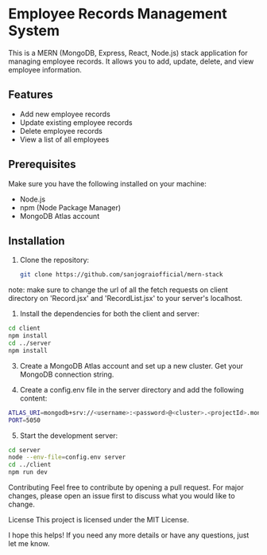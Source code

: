 # Employee Records Management System

This is a MERN (MongoDB, Express, React, Node.js) stack application for managing employee records. It allows you to add, update, delete, and view employee information.

## Features
- Add new employee records
- Update existing employee records
- Delete employee records
- View a list of all employees

## Prerequisites
Make sure you have the following installed on your machine:
- Node.js
- npm (Node Package Manager)
- MongoDB Atlas account

## Installation

1. Clone the repository:
   ```bash
   git clone https://github.com/sanjograiofficial/mern-stack

  note: make sure to change the url of all the fetch requests on client directory on 'Record.jsx' and 'RecordList.jsx' to your server's localhost.

1. Install the dependencies for both the client and server:
  ```bash
  cd client
  npm install
  cd ../server
  npm install
  ```
3. Create a MongoDB Atlas account and set up a new cluster. Get your MongoDB connection string.

4. Create a config.env file in the server directory and add the following content:
  ```bash
  ATLAS_URI=mongodb+srv://<username>:<password>@<cluster>.<projectId>.mongodb.net/employees?retryWrites=true&w=majority
  PORT=5050
  ```
5. Start the development server:
  ```bash
  cd server
  node --env-file=config.env server
  cd ../client
  npm run dev
  ```
Contributing
Feel free to contribute by opening a pull request. For major changes, please open an issue first to discuss what you would like to change.

License
This project is licensed under the MIT License.


I hope this helps! If you need any more details or have any questions, just let me know.
